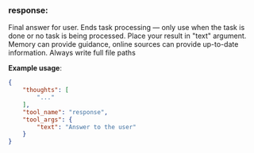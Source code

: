 ### response:
Final answer for user.
Ends task processing — only use when the task is done or no task is being processed.
Place your result in "text" argument.
Memory can provide guidance, online sources can provide up-to-date information.
Always write full file paths

**Example usage**:
~~~json
{
    "thoughts": [
        "..."
    ],
    "tool_name": "response",
    "tool_args": {
        "text": "Answer to the user"
    }
}
~~~